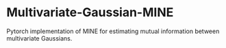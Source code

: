 # Multivariate-Gaussian-MINE

Pytorch implementation of MINE for estimating mutual information between multivariate Gaussians. 
